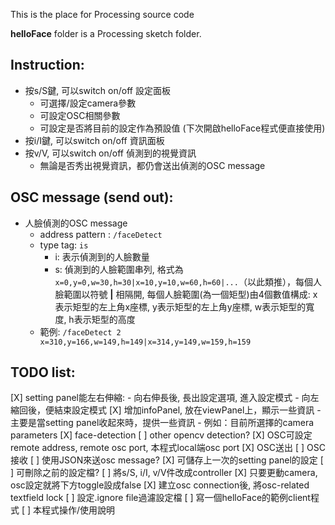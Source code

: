 This is the place for Processing source code

**helloFace** folder is a Processing sketch folder.


Instruction:
------------
- 按s/S鍵, 可以switch on/off 設定面板
	- 可選擇/設定camera參數
	- 可設定OSC相關參數
	- 可設定是否將目前的設定作為預設值 (下次開啟helloFace程式便直接使用)
- 按i/I鍵, 可以switch on/off 資訊面板
- 按v/V, 可以switch on/off 偵測到的視覺資訊
	- 無論是否秀出視覺資訊，都仍會送出偵測的OSC message



OSC message (send out):
-----------------------
- 人臉偵測的OSC message
	- address pattern : `/faceDetect`
	- type tag: `is`
		- i: 表示偵測到的人臉數量
		- s: 偵測到的人臉範圍串列, 格式為 `x=0,y=0,w=30,h=30|x=10,y=10,w=60,h=60|...`（以此類推），每個人臉範圍以符號 **|** 相隔開, 每個人臉範圍(為一個矩型)由4個數值構成: x表示矩型的左上角x座標, y表示矩型的左上角y座標, w表示矩型的寬度, h表示矩型的高度
	- 範例: `/faceDetect 2 x=310,y=166,w=149,h=149|x=314,y=149,w=159,h=159`


TODO list:
------------
[X] setting panel能左右伸縮: 
	- 向右伸長後, 長出設定選項, 進入設定模式
	- 向左縮回後，便結束設定模式
[X] 增加infoPanel, 放在viewPanel上，顯示一些資訊
	- 主要是當setting panel收起來時，提供一些資訊
	- 例如：目前所選擇的camera parameters
[X] face-detection
[ ] other opencv detection?
[X] OSC可設定remote address, remote osc port, 本程式local端osc port
[X] OSC送出
[ ] OSC接收
[ ] 使用JSON來送osc message?
[X] 可儲存上一次的setting panel的設定
[ ] 可刪除之前的設定檔?
[ ] 將s/S, i/I, v/V件改成controller
[X] 只要更動camera, osc設定就將下方toggle設成false
[X] 建立osc connection後, 將osc-related textfield lock
[ ] 設定.ignore file過濾設定檔
[ ] 寫一個helloFace的範例client程式
[ ] 本程式操作/使用說明

